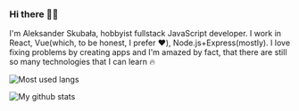 ### Hi there 👋🤟

I'm Aleksander Skubała, hobbyist fullstack JavaScript developer. I work in React, Vue(which, to be honest, I prefer ❤️), Node.js+Express(mostly). I love fixing problems by creating apps and I'm amazed by fact, that there are still so many technologies that I can learn 🔥

![Most used langs](https://github-readme-stats.vercel.app/api/top-langs/?username=aleksanderskubala&layout=compact&theme=nightowl&show_icons=true)

![My github stats](https://github-readme-stats.vercel.app/api?username=aleksanderskubala)
